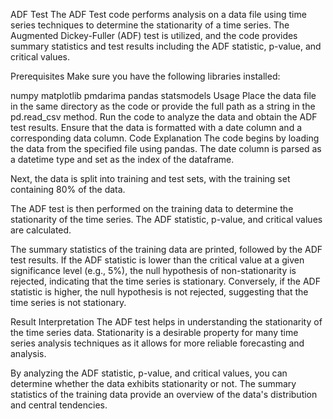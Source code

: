 ADF Test
The ADF Test code performs analysis on a data file using time series techniques to determine the stationarity of a time series. The Augmented Dickey-Fuller (ADF) test is utilized, and the code provides summary statistics and test results including the ADF statistic, p-value, and critical values.

Prerequisites
Make sure you have the following libraries installed:

numpy
matplotlib
pmdarima
pandas
statsmodels
Usage
Place the data file in the same directory as the code or provide the full path as a string in the pd.read_csv method.
Run the code to analyze the data and obtain the ADF test results. Ensure that the data is formatted with a date column and a corresponding data column.
Code Explanation
The code begins by loading the data from the specified file using pandas. The date column is parsed as a datetime type and set as the index of the dataframe.

Next, the data is split into training and test sets, with the training set containing 80% of the data.

The ADF test is then performed on the training data to determine the stationarity of the time series. The ADF statistic, p-value, and critical values are calculated.

The summary statistics of the training data are printed, followed by the ADF test results. If the ADF statistic is lower than the critical value at a given significance level (e.g., 5%), the null hypothesis of non-stationarity is rejected, indicating that the time series is stationary. Conversely, if the ADF statistic is higher, the null hypothesis is not rejected, suggesting that the time series is not stationary.

Result Interpretation
The ADF test helps in understanding the stationarity of the time series data. Stationarity is a desirable property for many time series analysis techniques as it allows for more reliable forecasting and analysis.

By analyzing the ADF statistic, p-value, and critical values, you can determine whether the data exhibits stationarity or not. The summary statistics of the training data provide an overview of the data's distribution and central tendencies.
